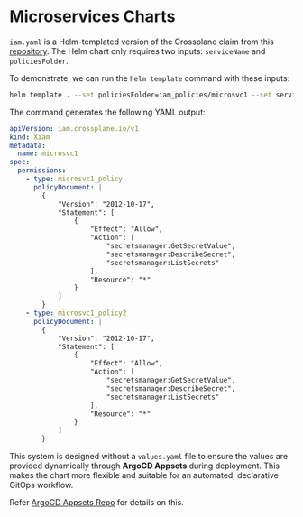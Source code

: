 # Microservices Charts

`iam.yaml` is a Helm-templated version of the Crossplane claim from this [repository](https://github.com/Suraj01Dev/crossplane-iam-function). The Helm chart only requires two inputs: `serviceName` and `policiesFolder`.

To demonstrate, we can run the `helm template` command with these inputs:

```bash
helm template . --set policiesFolder=iam_policies/microsvc1 --set serviceName=microsvc1
```

The command generates the following YAML output:

```yaml
apiVersion: iam.crossplane.io/v1
kind: Xiam
metadata:
  name: microsvc1
spec:
  permissions:
    - type: microsvc1_policy
      policyDocument: |
        {
            "Version": "2012-10-17",
            "Statement": [
                {
                    "Effect": "Allow",
                    "Action": [
                        "secretsmanager:GetSecretValue",
                        "secretsmanager:DescribeSecret",
                        "secretsmanager:ListSecrets"
                    ],
                    "Resource": "*"
                }
            ]
        }
    - type: microsvc1_policy2
      policyDocument: |
        {
            "Version": "2012-10-17",
            "Statement": [
                {
                    "Effect": "Allow",
                    "Action": [
                        "secretsmanager:GetSecretValue",
                        "secretsmanager:DescribeSecret",
                        "secretsmanager:ListSecrets"
                    ],
                    "Resource": "*"
                }
            ]
        }
```

This system is designed without a `values.yaml` file to ensure the values are provided dynamically through **ArgoCD Appsets** during deployment. This makes the chart more flexible and suitable for an automated, declarative GitOps workflow.

Refer [ArgoCD Appsets Repo](https://github.com/Suraj01Dev/argocd-appsets-iam) for details on this.

